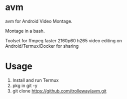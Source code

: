 # avm
avm for Android Video Montage. 

Montage in a bash.

Toolset for ffmpeg faster 2160p60 h265 video editing on Android/Termux/Docker for sharing

# Usage

1. Install and run Termux
2. pkg in git -y
3. git clone https://github.com/trolleway/avm.git
